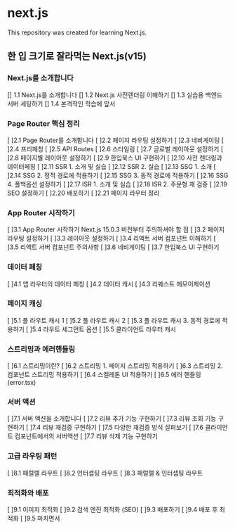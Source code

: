 # next.js

This repository was created for learning Next.js.

## 한 입 크기로 잘라먹는 Next.js(v15)

### Next.js를 소개합니다

[] 1.1 Next.js를 소개합니다
[] 1.2 Next.js 사전렌더링 이해하기
[] 1.3 실습용 백엔드 서버 세팅하기
[] 1.4 본격적인 학습에 앞서

### Page Router 핵심 정리

[ ]2.1 Page Router를 소개합니다
[ ]2.2 페이지 라우팅 설정하기
[ ]2.3 네비게이팅
[ ]2.4 프리페칭
[ ]2.5 API Routes
[ ]2.6 스타일링
[ ]2.7 글로벌 레이아웃 설정하기
[ ]2.8 페이지별 레이아웃 설정하기
[ ]2.9 한입북스 UI 구현하기
[ ]2.10 사전 렌더링과 데이터페칭
[ ]2.11 SSR 1. 소개 및 실습
[ ]2.12 SSR 2. 실습
[ ]2.13 SSG 1. 소개
[ ]2.14 SSG 2. 정적 경로에 적용하기
[ ]2.15 SSG 3. 동적 경로에 적용하기
[ ]2.16 SSG 4. 폴백옵션 설정하기
[ ]2.17 ISR 1. 소개 및 실습
[ ]2.18 ISR 2. 주문형 재 검증
[ ]2.19 SEO 설정하기
[ ]2.20 배포하기
[ ]2.21 페이지 라우터 정리

### App Router 시작하기

[ ]3.1 App Router 시작하기
Next.js 15.0.3 버전부터 주의하셔야 할 점
[ ]3.2 페이지 라우팅 설정하기
[ ]3.3 레이아웃 설정하기
[ ]3.4 리액트 서버 컴포넌트 이해하기
[ ]3.5 리액트 서버 컴포넌트 주의사항
[ ]3.6 네비게이팅
[ ]3.7 한입북스 UI 구현하기

### 데이터 페칭

[ ]4.1 앱 라우터의 데이터 페칭
[ ]4.2 데이터 캐시
[ ]4.3 리퀘스트 메모이제이션

### 페이지 캐싱

[ ]5.1 풀 라우트 캐시 1
[ ]5.2 풀 라우트 캐시 2
[ ]5.3 풀 라우트 캐시 3. 동적 경로에 적용하기
[ ]5.4 라우트 세그먼트 옵션
[ ]5.5 클라이언트 라우터 캐시

### 스트리밍과 에러핸들링

[ ]6.1 스트리밍이란?
[ ]6.2 스트리밍 1. 페이지 스트리밍 적용하기
[ ]6.3 스트리밍 2. 컴포넌트 스트리밍 적용하기
[ ]6.4 스켈레톤 UI 적용하기
[ ]6.5 에러 핸들링 (error.tsx)

### 서버 액션

[ ]7.1 서버 액션을 소개합니다
[ ]7.2 리뷰 추가 기능 구현하기
[ ]7.3 리뷰 조회 기능 구현하기
[ ]7.4 리뷰 재검증 구현하기
[ ]7.5 다양한 재검증 방식 살펴보기
[ ]7.6 클라이언트 컴포넌트에서의 서버액션
[ ]7.7 리뷰 삭제 기능 구현하기

### 고급 라우팅 패턴

[ ]8.1 패럴렐 라우트
[ ]8.2 인터셉팅 라우트
[ ]8.3 패럴랠 & 인터셉팅 라우트

### 최적화와 배포

[ ]9.1 이미지 최적화
[ ]9.2 검색 엔진 최적화 (SEO)
[ ]9.3 배포하기
[ ]9.4 배포 후 최적화
[ ]9.5 마치면서
